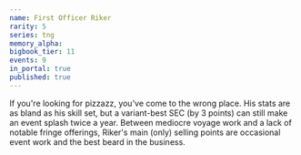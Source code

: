 ```yaml
---
name: First Officer Riker
rarity: 5
series: tng
memory_alpha:
bigbook_tier: 11
events: 9
in_portal: true
published: true
---
```


If you're looking for pizzazz, you've come to the wrong place. His stats are as bland as his skill set, but a variant-best SEC (by 3 points) can still make an event splash twice a year. Between mediocre voyage work and a lack of notable fringe offerings, Riker's main (only) selling points are occasional event work and the best beard in the business.
